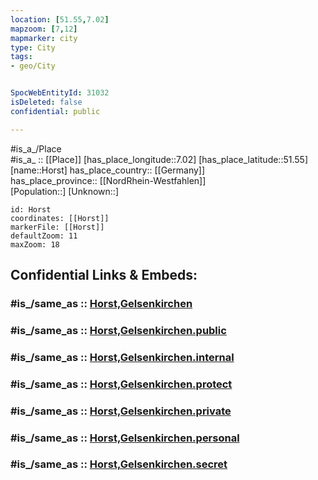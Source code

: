 ```yaml
---
location: [51.55,7.02] 
mapzoom: [7,12] 
mapmarker: city 
type: City
tags:
- geo/City


SpocWebEntityId: 31032
isDeleted: false
confidential: public

---
```

#is_a_/Place  
#is_a_ :: [[Place]] 
[has_place_longitude::7.02] 
[has_place_latitude::51.55] 
[name::Horst] 
has_place_country:: [[Germany]]  
has_place_province:: [[NordRhein-Westfahlen]]  
[Population::] 
[Unknown::] 


```leaflet
id: Horst
coordinates: [[Horst]] 
markerFile: [[Horst]] 
defaultZoom: 11 
maxZoom: 18
```


## Confidential Links & Embeds: 

### #is_/same_as :: [Horst,Gelsenkirchen](/_Standards/Earth/Continent/Europe/Europe~Central/Germany/Germany~West/Nordrhein-Westfalen/counties~NW/Gelsenkirchen/Horst,Gelsenkirchen.md) 

### #is_/same_as :: [Horst,Gelsenkirchen.public](/_public/Earth/Continent/Europe/Europe~Central/Germany/Germany~West/Nordrhein-Westfalen/counties~NW/Gelsenkirchen/Horst,Gelsenkirchen.public.md) 

### #is_/same_as :: [Horst,Gelsenkirchen.internal](/_internal/Earth/Continent/Europe/Europe~Central/Germany/Germany~West/Nordrhein-Westfalen/counties~NW/Gelsenkirchen/Horst,Gelsenkirchen.internal.md) 

### #is_/same_as :: [Horst,Gelsenkirchen.protect](/_protect/Earth/Continent/Europe/Europe~Central/Germany/Germany~West/Nordrhein-Westfalen/counties~NW/Gelsenkirchen/Horst,Gelsenkirchen.protect.md) 

### #is_/same_as :: [Horst,Gelsenkirchen.private](/_private/Earth/Continent/Europe/Europe~Central/Germany/Germany~West/Nordrhein-Westfalen/counties~NW/Gelsenkirchen/Horst,Gelsenkirchen.private.md) 

### #is_/same_as :: [Horst,Gelsenkirchen.personal](/_personal/Earth/Continent/Europe/Europe~Central/Germany/Germany~West/Nordrhein-Westfalen/counties~NW/Gelsenkirchen/Horst,Gelsenkirchen.personal.md) 

### #is_/same_as :: [Horst,Gelsenkirchen.secret](/_secret/Earth/Continent/Europe/Europe~Central/Germany/Germany~West/Nordrhein-Westfalen/counties~NW/Gelsenkirchen/Horst,Gelsenkirchen.secret.md)

